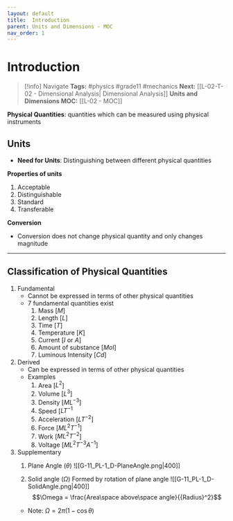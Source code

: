 ```yaml
---
layout: default
title:  Introduction
parent: Units and Dimensions - MOC
nav_order: 1
---
```

# Introduction

> [!info] Navigate
> **Tags:** #physics #grade11 #mechanics 
> **Next:** [[L-02-T-02 - Dimensional Analysis| Dimensional Analysis]]
> **Units and Dimensions MOC:** [[L-02 - MOC]]
>

**Physical Quantities**: quantities which can be measured using physical instruments

## Units
- **Need for Units**: Distinguishing between different physical quantities

**Properties of units**
1. Acceptable
2. Distinguishable
3. Standard
4. Transferable

**Conversion**
- Conversion does not change physical quantity and only changes magnitude
---

## Classification of Physical Quantities
1. Fundamental
    - Cannot be expressed in terms of other physical quantities
    - 7 fundamental quantities exist
        1. Mass [$M$]
        2. Length [$L$]
        3. Time [$T$]
        4. Temperature [$K$]
        5. Current [$I$ or $A$]
        6. Amount of substance [$Mo$l]
        7. Luminous Intensity [$Cd$]
2. Derived
    - Can be expressed in terms of other physical quantities
    - Examples
        1. Area [$L^2$]
        2. Volume [$L^3$]
        3. Density [$ML^{-3}$]
        4. Speed [$LT^{-1}$
        5. Acceleration [$LT^{-2}$]
        6. Force [$ML^2T^{-1}$]
        7. Work [$ML^2T^{-2}$]
        8. Voltage [$ML^2T^{-3}A^{-1}$]
3. Supplementary
    1. Plane Angle ($\theta$)
       ![[G-11_PL-1_D-PlaneAngle.png|400]]
       
    2. Solid angle ($\Omega$)
        Formed by rotation of plane angle
        ![[G-11_PL-1_D-SolidAngle.png|400]]
        $$\Omega = \frac{Area\space above\space angle}{{Radius}^2}$$
    - Note: $\Omega = 2\pi(1-\cos{\theta})$